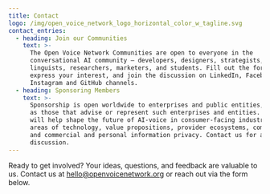 ```yaml
---
title: Contact
logo: /img/open_voice_network_logo_horizontal_color_w_tagline.svg
contact_entries:
  - heading: Join our Communities
    text: >-
      The Open Voice Network Communities are open to everyone in the
      conversational AI community – developers, designers, strategists,
      linguists, researchers, marketers, and students. Fill out the form to
      express your interest, and join the discussion on LinkedIn, Facebook,
      Instagram and GitHub channels.
  - heading: Sponsoring Members
    text: >-
      Sponsorship is open worldwide to enterprises and public entities, as well
      as those that advise or represent such enterprises and entities. Members
      will help shape the future of AI-voice in consumer-facing industries in
      areas of technology, value propositions, provider ecosystems, competition,
      and commercial and personal information privacy. Contact us for a
      discussion.
---
```

Ready to get involved? Your ideas, questions, and feedback are valuable to us. Contact us at hello@openvoicenetwork.org or reach out via the form below.

